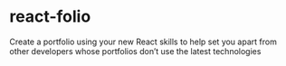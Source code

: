# react-folio
Create a portfolio using your new React skills to help set you apart from other developers whose portfolios don’t use the latest technologies
